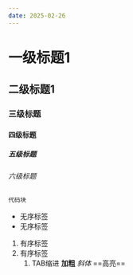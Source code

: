 ```yaml
---
date: 2025-02-26
---
```

# 一级标题1

## 二级标题1

### 三级标题
#### 四级标题

##### 五级标题
###### 六级标题
```java
代码块

```
- 无序标签
- 无序标签
1. 有序标签
2. 有序标签
	1. TAB缩进
**加粗**
*斜体*
==高亮==